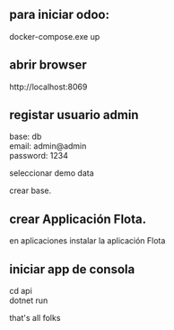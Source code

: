 ## para iniciar odoo:

docker-compose.exe up

## abrir browser

http://localhost:8069

## registar usuario admin

base:     db  
email:    admin@admin  
password: 1234  

seleccionar demo data

crear base.

## crear Applicación Flota.

en aplicaciones instalar la aplicación Flota

## iniciar app de consola

cd api  
dotnet run

that's all folks
